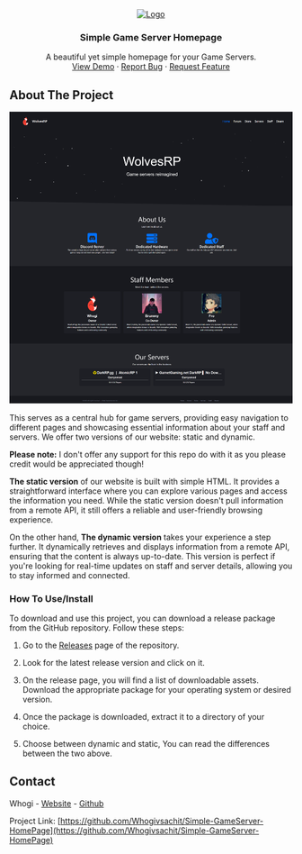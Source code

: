 <div align="center">
  <a href="https://github.com/Whogivsachit/Simple-GameServer-HomePage">
    <img src="https://avatars.githubusercontent.com/u/31522700" alt="Logo" width="80" height="80">
  </a>

  <h3 align="center">Simple Game Server Homepage</h3>

  <p align="center">
    A beautiful yet simple homepage for your Game Servers.
    <br />
    <a href="https://gamehomepage.ascienth.com">View Demo</a>
    ·
    <a href="https://github.com/Whogivsachit/Simple-Gameserver-Homepage/issues">Report Bug</a>
    ·
    <a href="https://github.com/Whogivsachit/Simple-Gameserver-Homepage/issues">Request Feature</a>
  </p>
</div>

## About The Project

![product-screenshot](https://github.com/Whogivsachit/Simple-GameServer-HomePage/blob/main/images/Example.png?raw=true)

This serves as a central hub for game servers, providing easy navigation to different pages and showcasing essential information about your staff and servers. We offer two versions of our website: static and dynamic.

__Please note:__ I don't offer any support for this repo do with it as you please credit would be appreciated though!

__The static version__ of our website is built with simple HTML. It provides a straightforward interface where you can explore various pages and access the information you need. While the static version doesn't pull information from a remote API, it still offers a reliable and user-friendly browsing experience.

On the other hand, __The dynamic version__ takes your experience a step further. It dynamically retrieves and displays information from a remote API, ensuring that the content is always up-to-date. This version is perfect if you're looking for real-time updates on staff and server details, allowing you to stay informed and connected.


### How To Use/Install
To download and use this project, you can download a release package from the GitHub repository. Follow these steps:

1. Go to the [Releases](https://github.com/Whogivsachit/Simple-Gameserver-Homepage/releases) page of the repository.

2. Look for the latest release version and click on it.

3. On the release page, you will find a list of downloadable assets. Download the appropriate package for your operating system or desired version.

4. Once the package is downloaded, extract it to a directory of your choice.

5. Choose between dynamic and static, You can read the differences between the two above.


## Contact

Whogi - [Website](https://chitterengine.com/) - [Github](https://github.com/whogivsachit)

Project Link: [https://github.com/Whogivsachit/Simple-GameServer-HomePage](https://github.com/Whogivsachit/Simple-GameServer-HomePage)
